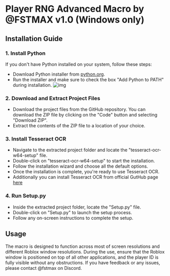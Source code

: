 # Player RNG Advanced Macro by @FSTMAX v1.0 (Windows only)

## Installation Guide

### 1. Install Python

If you don't have Python installed on your system, follow these steps:

- Download Python installer from [python.org](https://www.python.org/downloads/).
- Run the installer and make sure to check the box "Add Python to PATH" during installation. ![img](https://i.imgur.com/AuJ0aeu.png)

### 2. Download and Extract Project Files

- Download the project files from the GitHub repository. You can download the ZIP file by clicking on the "Code" button and selecting "Download ZIP".
- Extract the contents of the ZIP file to a location of your choice.

### 3. Install Tesseract OCR

- Navigate to the extracted project folder and locate the "tesseract-ocr-w64-setup" file.
- Double-click on "tesseract-ocr-w64-setup" to start the installation.
- Follow the installation wizard and choose all the default options.
- Once the installation is complete, you're ready to use Tesseract OCR.
- Additionally you can install Tesseract OCR from official GutHub page [here](https://github.com/UB-Mannheim/tesseract/wiki)

### 4. Run Setup.py

- Inside the extracted project folder, locate the "Setup.py" file.
- Double-click on "Setup.py" to launch the setup process.
- Follow any on-screen instructions to complete the setup.

## Usage

The macro is designed to function across most of screen resolutions and different Roblox window resolutions. During the use, ensure that the Roblox window is positioned on top of all other applications, and the player ID is fully visible without any obstructions. 
If you have feedback or any issues, please contact @fstmax on Discord.
